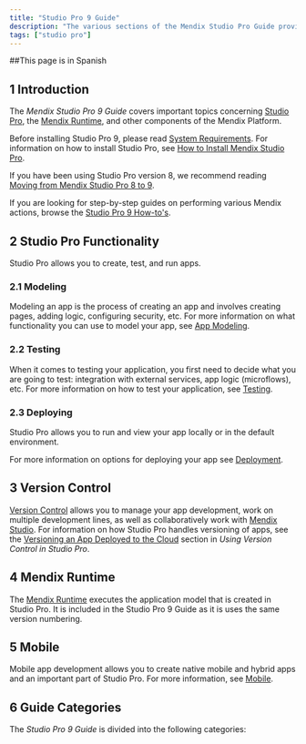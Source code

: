 ```yaml
---
title: "Studio Pro 9 Guide"
description: "The various sections of the Mendix Studio Pro Guide provide details on the features and functionality of the Mendix Platform."
tags: ["studio pro"]
---
```


##This page is in Spanish 

## 1 Introduction

The *Mendix Studio Pro 9 Guide* covers important topics concerning [Studio Pro](modeling), the [Mendix Runtime](runtime), and other components of the Mendix Platform.

Before installing Studio Pro 9, please read [System Requirements](system-requirements). For information on how to install Studio Pro, see [How to Install Mendix Studio Pro](/howto/general/install).

If you have been using Studio Pro version 8, we recommend reading [Moving from Mendix Studio Pro 8 to 9](moving-from-8-to-9).

If you are looking for step-by-step guides on performing various Mendix actions, browse the [Studio Pro 9 How-to's](/howto).

## 2 Studio Pro Functionality

Studio Pro allows you to create, test, and run apps. 

### 2.1 Modeling 

Modeling an app is the process of creating an app and involves creating pages, adding logic, configuring security, etc. For more information on what functionality you can use to model your app, see [App Modeling](modeling).  

### 2.2 Testing 

When it comes to testing your application, you first need to decide what you are going to test: integration with external services, app logic (microflows), etc. For more information on how to test your application, see [Testing](/howto/testing). 

### 2.3 Deploying 

Studio Pro allows you to run and view your app locally or in the default environment.

For more information on options for deploying your app see [Deployment](/developerportal/deploy).

## 3 Version Control

[Version Control](version-control) allows you to manage your app development, work on multiple development lines, as well as collaboratively work with [Mendix Studio](/studio).  For information on how Studio Pro handles versioning of apps, see the [Versioning an App Deployed to the Cloud](using-version-control-in-studio-pro#versioning-project) section in *Using Version Control in Studio Pro*. 

## 4 Mendix Runtime

The [Mendix Runtime](runtime) executes the application model that is created in Studio Pro. It is included in the Studio Pro 9 Guide as it is uses the same version numbering. 

## 5 Mobile

Mobile app development allows you to create native mobile and hybrid apps and an important part of Studio Pro. For more information, see [Mobile](mobile). 

## 6 Guide Categories

The *Studio Pro 9 Guide* is divided into the following categories:



